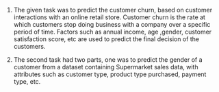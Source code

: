 1. The given task was to predict the customer churn, based on customer interactions with an online retail store. Customer churn is the rate at which customers stop doing business with a company over a specific period of time. Factors such as annual income, age ,gender, customer satisfaction score, etc are used to predict the final decision of the customers.
   
2. The second task had two parts, one was to predict the gender of a customer from a dataset containing Supermarket sales data, with attributes such as customer type, product type purchased, payment type, etc. 
